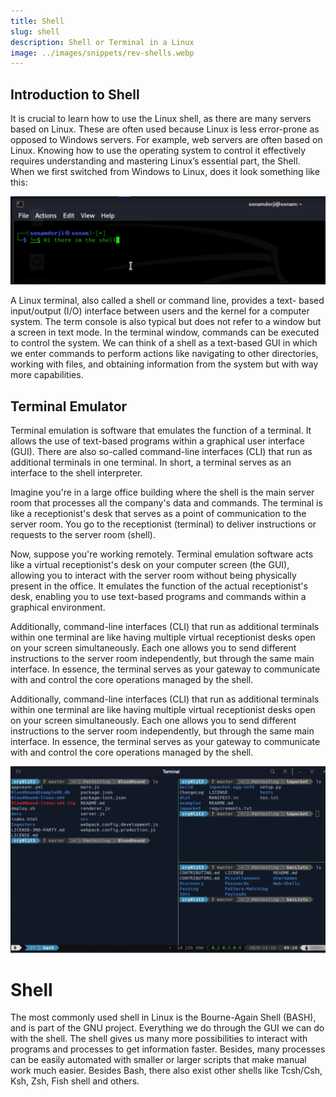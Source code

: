 ```yaml
---
title: Shell
slug: shell
description: Shell or Terminal in a Linux
image: ../images/snippets/rev-shells.webp
---
```



## Introduction to Shell

It is crucial to learn how to use the Linux shell, as there are many
servers based on Linux. These are often used because Linux is less
error-prone as opposed to Windows servers. For example, web
servers are often based on Linux. Knowing how to use the operating
system to control it effectively requires understanding and mastering
Linux’s essential part, the Shell. When we first switched from Windows
to Linux, does it look something like this:

![image.png](../images/snippets/Shell/image.png)

A Linux terminal, also called a shell or command line, provides a text-
based input/output (I/O) interface between users and the kernel for a computer system. The term console is also typical but does not refer to a window but a screen in text mode. In the terminal window,
commands can be executed to control the system. We can think of a shell as a text-based GUI in which we enter commands to perform actions like navigating to other directories, working with files, and obtaining information from the system but with way more capabilities.

## Terminal Emulator

Terminal emulation is software that emulates the function of a terminal. It allows the use of text-based programs within a graphical user interface (GUI). There are also so-called command-line interfaces (CLI) that run as additional terminals in one terminal. In short, a terminal serves as an interface to the shell interpreter.

Imagine you're in a large office building where the shell is the main
server room that processes all the company's data and commands.
The terminal is like a receptionist's desk that serves as a point of
communication to the server room. You go to the receptionist (terminal) to deliver instructions or requests to the server room (shell).

Now, suppose you're working remotely. Terminal emulation software
acts like a virtual receptionist's desk on your computer screen (the GUI), allowing you to interact with the server room without being physically present in the office. It emulates the function of the actual
receptionist's desk, enabling you to use text-based programs and
commands within a graphical environment.

Additionally, command-line interfaces (CLI) that run as additional terminals within one terminal are like having multiple virtual receptionist desks open on your screen simultaneously. Each one allows you to send different instructions to the server room independently, but through the same main interface. In essence, the terminal serves as your gateway to communicate with and control the core operations managed by the shell.

Additionally, command-line interfaces (CLI) that run as additional terminals within one terminal are like having multiple virtual receptionist desks open on your screen simultaneously. Each one allows you to send different instructions to the server room independently, but through the same main interface. In essence, the terminal serves as your gateway to communicate with and control the core operations managed by the shell.

![image.png](../images/snippets/Shell/image_1.png)
# Shell

The most commonly used shell in Linux is the Bourne-Again Shell (BASH), and is part of the GNU project. Everything we do through the GUI we can do with the shell. The shell gives us many more possibilities to interact with programs and processes to get information faster. Besides, many processes can be easily automated with smaller or larger scripts that make manual work much easier. Besides Bash, there also exist other shells like Tcsh/Csh, Ksh, Zsh, Fish shell and others.